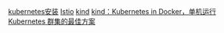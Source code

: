 [kubernetes安装](https://zhuanlan.zhihu.com/p/46341911)
[Istio](https://istio.io/latest/zh/docs/setup/getting-started/)
[kind](https://kind.sigs.k8s.io/)
[kind：Kubernetes in Docker，单机运行 Kubernetes 群集的最佳方案](https://sysin.org/blog/kind/)